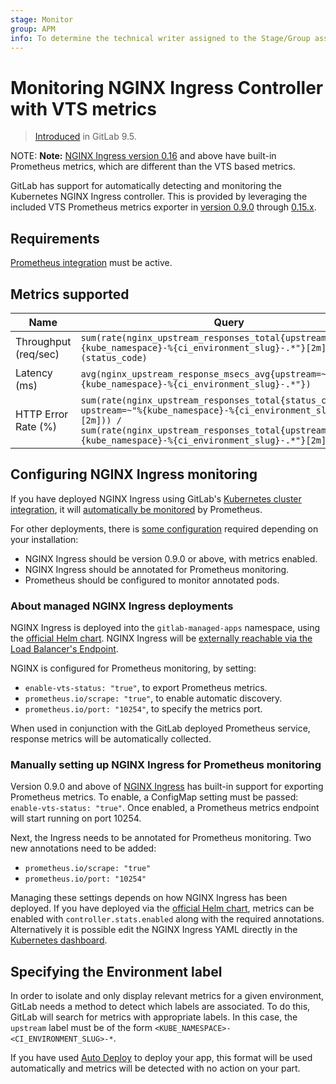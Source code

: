 ```yaml
---
stage: Monitor
group: APM
info: To determine the technical writer assigned to the Stage/Group associated with this page, see https://about.gitlab.com/handbook/engineering/ux/technical-writing/#designated-technical-writers
---
```


# Monitoring NGINX Ingress Controller with VTS metrics

> [Introduced](https://gitlab.com/gitlab-org/gitlab-foss/-/merge_requests/13438) in GitLab 9.5.

NOTE: **Note:**
[NGINX Ingress version 0.16](nginx_ingress.md) and above have built-in Prometheus metrics, which are different than the VTS based metrics.

GitLab has support for automatically detecting and monitoring the Kubernetes NGINX Ingress controller. This is provided by leveraging the included VTS Prometheus metrics exporter in [version 0.9.0](https://github.com/kubernetes/ingress-nginx/blob/master/Changelog.md#09-beta1) through [0.15.x](https://github.com/kubernetes/ingress-nginx/blob/master/Changelog.md#0150).

## Requirements

[Prometheus integration](../prometheus.md) must be active.

## Metrics supported

| Name | Query |
| ---- | ----- |
| Throughput (req/sec) | `sum(rate(nginx_upstream_responses_total{upstream=~"%{kube_namespace}-%{ci_environment_slug}-.*"}[2m])) by (status_code)` |
| Latency (ms) | `avg(nginx_upstream_response_msecs_avg{upstream=~"%{kube_namespace}-%{ci_environment_slug}-.*"})` |
| HTTP Error Rate (%) | `sum(rate(nginx_upstream_responses_total{status_code="5xx", upstream=~"%{kube_namespace}-%{ci_environment_slug}-.*"}[2m])) / sum(rate(nginx_upstream_responses_total{upstream=~"%{kube_namespace}-%{ci_environment_slug}-.*"}[2m])) * 100` |

## Configuring NGINX Ingress monitoring

If you have deployed NGINX Ingress using GitLab's [Kubernetes cluster integration](../../clusters/index.md#installing-applications), it will [automatically be monitored](#about-managed-nginx-ingress-deployments) by Prometheus.

For other deployments, there is [some configuration](#manually-setting-up-nginx-ingress-for-prometheus-monitoring) required depending on your installation:

- NGINX Ingress should be version 0.9.0 or above, with metrics enabled.
- NGINX Ingress should be annotated for Prometheus monitoring.
- Prometheus should be configured to monitor annotated pods.

### About managed NGINX Ingress deployments

NGINX Ingress is deployed into the `gitlab-managed-apps` namespace, using the [official Helm chart](https://github.com/helm/charts/tree/master/stable/nginx-ingress). NGINX Ingress will be [externally reachable via the Load Balancer's Endpoint](../../../clusters/applications.md#ingress).

NGINX is configured for Prometheus monitoring, by setting:

- `enable-vts-status: "true"`, to export Prometheus metrics.
- `prometheus.io/scrape: "true"`, to enable automatic discovery.
- `prometheus.io/port: "10254"`, to specify the metrics port.

When used in conjunction with the GitLab deployed Prometheus service, response metrics will be automatically collected.

### Manually setting up NGINX Ingress for Prometheus monitoring

Version 0.9.0 and above of [NGINX Ingress](https://github.com/kubernetes/ingress-nginx) has built-in support for exporting Prometheus metrics. To enable, a ConfigMap setting must be passed: `enable-vts-status: "true"`. Once enabled, a Prometheus metrics endpoint will start running on port 10254.

Next, the Ingress needs to be annotated for Prometheus monitoring. Two new annotations need to be added:

- `prometheus.io/scrape: "true"`
- `prometheus.io/port: "10254"`

Managing these settings depends on how NGINX Ingress has been deployed. If you have deployed via the [official Helm chart](https://github.com/helm/charts/tree/master/stable/nginx-ingress), metrics can be enabled with `controller.stats.enabled` along with the required annotations. Alternatively it is possible edit the NGINX Ingress YAML directly in the [Kubernetes dashboard](https://github.com/kubernetes/dashboard).

## Specifying the Environment label

In order to isolate and only display relevant metrics for a given environment, GitLab needs a method to detect which labels are associated. To do this, GitLab will search for metrics with appropriate labels. In this case, the `upstream` label must be of the form `<KUBE_NAMESPACE>-<CI_ENVIRONMENT_SLUG>-*`.

If you have used [Auto Deploy](../../../../topics/autodevops/stages.md#auto-deploy) to deploy your app, this format will be used automatically and metrics will be detected with no action on your part.
